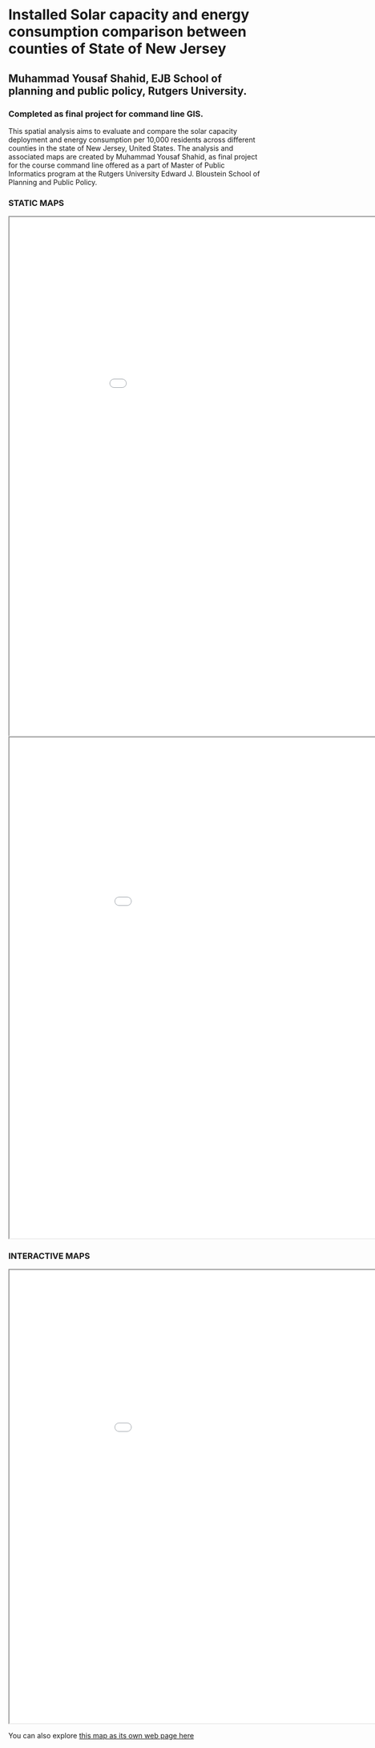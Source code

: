 # Installed Solar capacity and energy consumption comparison between counties of State of New Jersey<br/>
## Muhammad Yousaf Shahid, EJB School of planning and public policy, Rutgers University.
### Completed as final project for command line GIS.

This spatial analysis aims to evaluate and compare the solar capacity deployment and energy consumption per 10,000 residents across different counties in the state of New Jersey, United States.
The analysis and associated maps are created by Muhammad Yousaf Shahid, as final project for the course command line offered as a part of Master of Public Informatics program at the Rutgers University Edward J. Bloustein School of Planning and Public Policy.

### STATIC MAPS

<iframe src="SOLAR AND ENERGY COMPARISON.png" width = "1000" height = "1035"></iframe><br/>

<iframe src="COMMUNITY SOLAR CAPACITY.png" width = "1020" height = "1000"></iframe><br/>

### INTERACTIVE MAPS

<iframe src="NJ_COMMUNITY_SOLAR_LOCATION.html" width = "1020" height = "905"></iframe><br/>

You can also explore [this map as its own web page here](NJ_COMMUNITY_SOLAR_LOCATION.html)

